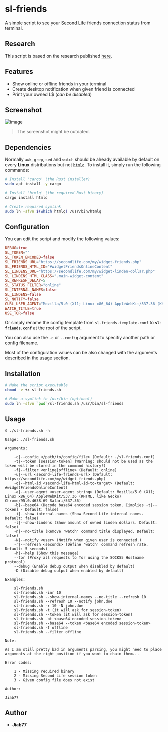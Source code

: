 # sl-friends

A simple script to see your [Second Life](https://secondlife.com) friends connection status from terminal.

## Research

This script is based on the research published [here](https://gist.github.com/Jiab77/6c38f6566d68784f4591b60c0269a8f0).

## Features

* Show online or offline friends in your terminal
* Create desktop notification when given friend is connected
* Print your owned L$ (_can be disabled_)

## Screenshot

![image](https://user-images.githubusercontent.com/9881407/136857941-cd9e5248-d325-45d5-bcbc-144769e23f67.png)

> The screenshot might be outdated.

## Dependencies

Normally `awk`, `grep`, `sed` and `watch` should be already available by default on every __Linux__ distributions but not [`htmlq`](https://github.com/mgdm/htmlq). To install it, simply run the following commands:

```bash
# Install 'cargo' (the Rust installer)
sudo apt install -y cargo

# Install 'htmlq' (the required Rust binary)
cargo install htmlq

# Create required symlink
sudo ln -sfvn $(which htmlq) /usr/bin/htmlq
```

## Configuration

You can edit the script and modify the following values:

```conf
DEBUG=true
SL_TOKEN=""
SL_TOKEN_ENCODED=false
SL_FRIENDS_URL="https://secondlife.com/my/widget-friends.php"
SL_FRIENDS_HTML_ID="#widgetFriendsOnlineContent"
SL_LINDENS_URL="https://secondlife.com/my/widget-linden-dollar.php"
SL_LINDENS_HTML_CLASS=".main-widget-content"
SL_REFRESH_DELAY=5
SL_STATUS_FILTER="online"
SL_INTERNAL_NAMES=false
SL_LINDENS=false
SL_NOTIFY=false
CURL_USER_AGENT="Mozilla/5.0 (X11; Linux x86_64) AppleWebKit/537.36 (KHTML, like Gecko) Chrome/94.0.4606.71 Safari/537.36"
WATCH_TITLE=true
USE_TOR=false
```

Or simply rename the config template from `sl-friends.template.conf` to __`sl-friends.conf`__ at the root of the script.

You can also use the `-c` or `--config` argument to specifiy another path or config filename.

Most of the configuration values can be also changed with the arguments described in the [usage](#usage) section.

## Installation

```bash
# Make the script executable
chmod -v +x sl-friends.sh

# Make a symlink to /usr/bin (optional)
sudo ln -sfvn `pwd`/sl-friends.sh /usr/bin/sl-friends
```

## Usage

```
$ ./sl-friends.sh -h

Usage: ./sl-friends.sh

Arguments:

    -c|--config </path/to/config/file> (Default: ./sl-friends.conf)
    -t|--token [session-token] (Warning: should not be used as the token will be stored in the command history!)
    -f|--filter <online|offline> (Default: online)
    -u|--url <second-life-friends-url> (Default: https://secondlife.com/my/widget-friends.php)
    -q|--html-id <second-life-html-id-to-target> (Default: #widgetFriendsOnlineContent)
    -a|--user-agent <user-agent string> (Default: Mozilla/5.0 (X11; Linux x86_64) AppleWebKit/537.36 (KHTML, like Gecko) Chrome/95.0.4638.69 Safari/537.36)
    -b|--base64 (Decode base64 encoded session token. [implies -t|--token] - Default: false)
    -i|--show-internal-names (Show Second Life internal names. Default: false)
    -l|--show-lindens (Show amount of owned linden dollars. Default: false)
    -n|--no-title (Remove 'watch' command title displayed. Default: false)
    -N|--notify <user> (Notify when given user is connected.)
    -r|--refresh <seconds> (Define 'watch' command refresh rate. Default: 5 seconds)
    -h|--help (Show this message)
    --tor (Proxy all requests to Tor using the SOCKS5 Hostname protocol)
    --debug (Enable debug output when disabled by default)
    -D (Disable debug output when enabled by default)

Examples:

    sl-friends.sh
    sl-friends.sh -inr 10
    sl-friends.sh --show-internal-names --no-title --refresh 10
    sl-friends.sh --refresh 10 --notify john.doe
    sl-friends.sh -r 10 -N john.doe
    sl-friends.sh -t (it will ask for session-token)
    sl-friends.sh --token (it will ask for session-token)
    sl-friends.sh -bt <base64 encoded session-token>
    sl-friends.sh --base64 --token <base64 encoded session-token>
    sl-friends.sh -f offline
    sl-friends.sh --filter offline

Note:

As I am still pretty bad in arguments parsing, you might need to place arguments at the right position if you want to chain them...

Error codes:

    1 - Missing required binary
    2 - Missing Second Life session token
    3 - Given config file does not exist

Author:

Jiab77

```

## Author

* __Jiab77__
